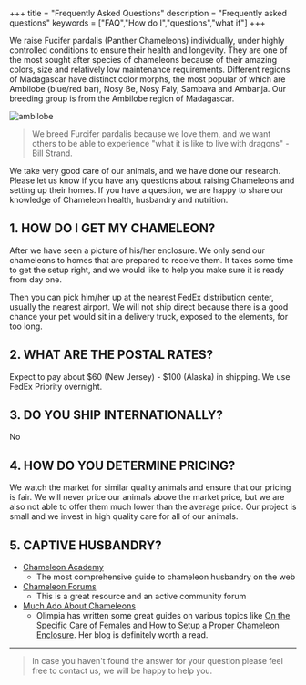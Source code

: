 +++
title = "Frequently Asked Questions"
description = "Frequently asked questions"
keywords = ["FAQ","How do I","questions","what if"]
+++

We raise Fucifer pardalis (Panther Chameleons) individually, under highly controlled conditions to ensure their health and longevity. They are one of the most sought after species of chameleons because of their amazing colors, size and relatively low maintenance requirements. Different regions of Madagascar have distinct color morphs, the most popular of which are Ambilobe (blue/red bar), Nosy Be, Nosy Faly, Sambava and Ambanja. Our breeding group is from the Ambilobe region of Madagascar.

![ambilobe](/img/ambilobe.jpg)

> We breed Furcifer pardalis because we love them, and we want others to be able to experience "what it is like to live with dragons" - Bill Strand. 

We take very good care of our animals, and we have done our research. Please let us know if you have any questions about raising Chameleons and setting up their homes.  If you have a question, we are happy to share our knowledge of Chameleon health, husbandry and nutrition.

## 1. HOW DO I GET MY CHAMELEON?

After we have seen a picture of his/her enclosure. We only send our chameleons to homes that are prepared to receive them. It takes some time to get the setup right, and we would like to help you make sure it is ready from day one.

Then you can pick him/her up at the nearest FedEx distribution center, usually the nearest airport. We will not ship direct because there is a good chance your pet would sit in a delivery truck, exposed to the elements, for too long.

## 2. WHAT ARE THE POSTAL RATES?

Expect to pay about $60 (New Jersey) - $100 (Alaska) in shipping. We use FedEx Priority overnight.

## 3. DO YOU SHIP INTERNATIONALLY?

No

## 4. HOW DO YOU DETERMINE PRICING?

We watch the market for similar quality animals and ensure that our pricing is fair. We will never price our animals above the market price, but we are also not able to offer them much lower than the average price. Our project is small and we invest in high quality care for all of our animals. 

## 5. CAPTIVE HUSBANDRY?

- [Chameleon Academy](https://chameleonacademy.com/)
  - The most comprehensive guide to chameleon husbandry on the web
- [Chameleon Forums](https://www.chameleonforums.com/)
  - This is a great resource and an active community forum
- [Much Ado About Chameleons](http://www.muchadoaboutchameleons.com/)
  - Olimpia has written some great guides on various topics like [On the Specific Care of Females](http://www.muchadoaboutchameleons.com/2012/05/on-specific-care-of-females.html) and [How to Setup a Proper Chameleon Enclosure](http://www.muchadoaboutchameleons.com/2012/04/how-to-set-up-proper-chameleon.html). Her blog is definitely worth a read.

---

> In case you haven't found the answer for your question please feel free to contact us, we will be happy to help you.
